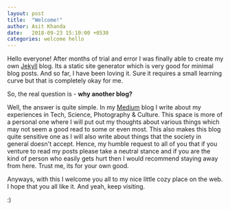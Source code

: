 ```yaml
---
layout: post
title:  "Welcome!"
author: Asit Khanda
date:   2018-09-23 15:10:00 +0530
categories: welcome hello
---
```

Hello everyone! After months of trial and error I was finally able to create my own [Jekyll]() blog. Its a static site generator which is very good for minimal blog posts. And so far, I have been loving it. Sure it requires a small learning curve but that is completely okay for me.

So, the real question is - **why another blog?**

Well, the answer is quite simple. In my [Medium](https://medium.com/@asitkhanda) blog I write about my experiences in Tech, Science, Photography & Culture. This space is more of a personal one where I will put out my thoughts about various things which may not seem a good read to some or even most. This also makes this blog quite sensitive one as I will also write about things that the society in general doesn't accept. Hence, my humble request to all of you that if you venture to read my posts please take a neutral stance and if you are the kind of person who easily gets hurt then I would recommend staying away from here. Trust me, its for your own good.

Anyways, with this I welcome you all to my nice little cozy place on the web. I hope that you all like it. And yeah, keep visiting.

:)